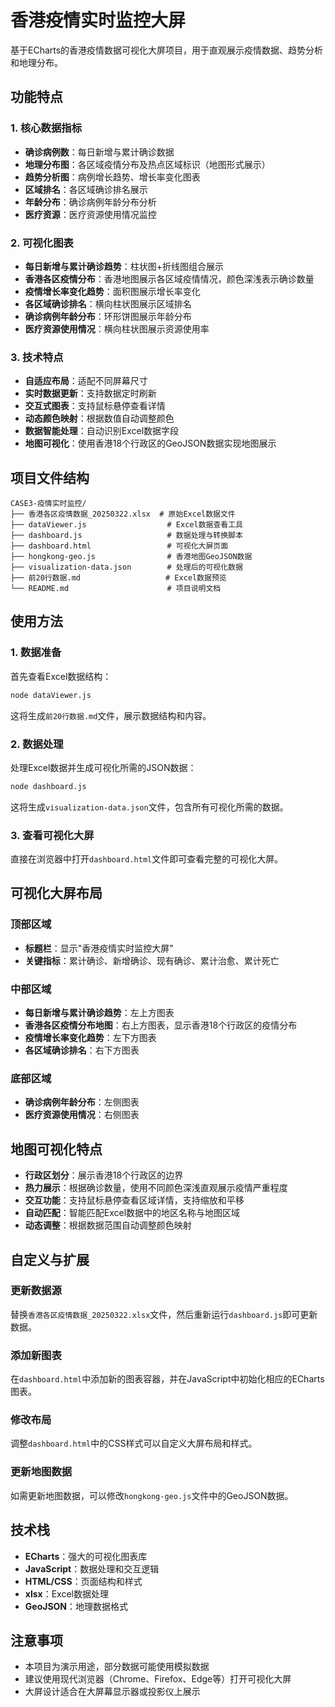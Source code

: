# 香港疫情实时监控大屏

基于ECharts的香港疫情数据可视化大屏项目，用于直观展示疫情数据、趋势分析和地理分布。

## 功能特点

### 1. 核心数据指标

- **确诊病例数**：每日新增与累计确诊数据
- **地理分布图**：各区域疫情分布及热点区域标识（地图形式展示）
- **趋势分析图**：病例增长趋势、增长率变化图表
- **区域排名**：各区域确诊排名展示
- **年龄分布**：确诊病例年龄分布分析
- **医疗资源**：医疗资源使用情况监控

### 2. 可视化图表

- **每日新增与累计确诊趋势**：柱状图+折线图组合展示
- **香港各区疫情分布**：香港地图展示各区域疫情情况，颜色深浅表示确诊数量
- **疫情增长率变化趋势**：面积图展示增长率变化
- **各区域确诊排名**：横向柱状图展示区域排名
- **确诊病例年龄分布**：环形饼图展示年龄分布
- **医疗资源使用情况**：横向柱状图展示资源使用率

### 3. 技术特点

- **自适应布局**：适配不同屏幕尺寸
- **实时数据更新**：支持数据定时刷新
- **交互式图表**：支持鼠标悬停查看详情
- **动态颜色映射**：根据数值自动调整颜色
- **数据智能处理**：自动识别Excel数据字段
- **地图可视化**：使用香港18个行政区的GeoJSON数据实现地图展示

## 项目文件结构

```
CASE3-疫情实时监控/
├── 香港各区疫情数据_20250322.xlsx  # 原始Excel数据文件
├── dataViewer.js                  # Excel数据查看工具
├── dashboard.js                   # 数据处理与转换脚本
├── dashboard.html                 # 可视化大屏页面
├── hongkong-geo.js                # 香港地图GeoJSON数据
├── visualization-data.json        # 处理后的可视化数据
├── 前20行数据.md                   # Excel数据预览
└── README.md                      # 项目说明文档
```

## 使用方法

### 1. 数据准备

首先查看Excel数据结构：

```bash
node dataViewer.js
```

这将生成`前20行数据.md`文件，展示数据结构和内容。

### 2. 数据处理

处理Excel数据并生成可视化所需的JSON数据：

```bash
node dashboard.js
```

这将生成`visualization-data.json`文件，包含所有可视化所需的数据。

### 3. 查看可视化大屏

直接在浏览器中打开`dashboard.html`文件即可查看完整的可视化大屏。

## 可视化大屏布局

### 顶部区域
- **标题栏**：显示"香港疫情实时监控大屏"
- **关键指标**：累计确诊、新增确诊、现有确诊、累计治愈、累计死亡

### 中部区域
- **每日新增与累计确诊趋势**：左上方图表
- **香港各区疫情分布地图**：右上方图表，显示香港18个行政区的疫情分布
- **疫情增长率变化趋势**：左下方图表
- **各区域确诊排名**：右下方图表

### 底部区域
- **确诊病例年龄分布**：左侧图表
- **医疗资源使用情况**：右侧图表

## 地图可视化特点

- **行政区划分**：展示香港18个行政区的边界
- **热力展示**：根据确诊数量，使用不同颜色深浅直观展示疫情严重程度
- **交互功能**：支持鼠标悬停查看区域详情，支持缩放和平移
- **自动匹配**：智能匹配Excel数据中的地区名称与地图区域
- **动态调整**：根据数据范围自动调整颜色映射

## 自定义与扩展

### 更新数据源

替换`香港各区疫情数据_20250322.xlsx`文件，然后重新运行`dashboard.js`即可更新数据。

### 添加新图表

在`dashboard.html`中添加新的图表容器，并在JavaScript中初始化相应的ECharts图表。

### 修改布局

调整`dashboard.html`中的CSS样式可以自定义大屏布局和样式。

### 更新地图数据

如需更新地图数据，可以修改`hongkong-geo.js`文件中的GeoJSON数据。

## 技术栈

- **ECharts**：强大的可视化图表库
- **JavaScript**：数据处理和交互逻辑
- **HTML/CSS**：页面结构和样式
- **xlsx**：Excel数据处理
- **GeoJSON**：地理数据格式

## 注意事项

- 本项目为演示用途，部分数据可能使用模拟数据
- 建议使用现代浏览器（Chrome、Firefox、Edge等）打开可视化大屏
- 大屏设计适合在大屏幕显示器或投影仪上展示 